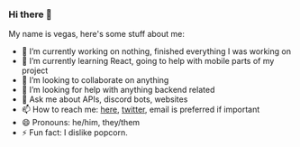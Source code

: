 ### Hi there 👋

My name is vegas, here's some stuff about me:

- 🔭 I’m currently working on nothing, finished everything I was working on
- 🌱 I’m currently learning React, going to help with mobile parts of my project
- 👯 I’m looking to collaborate on anything
- 🤔 I’m looking for help with anything backend related
- 💬 Ask me about APIs, discord bots, websites
- 📫 How to reach me: [here](venirev3@gmail.com), [twitter](exhalebackupx), email is preferred if important
- 😄 Pronouns: he/him, they/them
- ⚡ Fun fact: I dislike popcorn.
